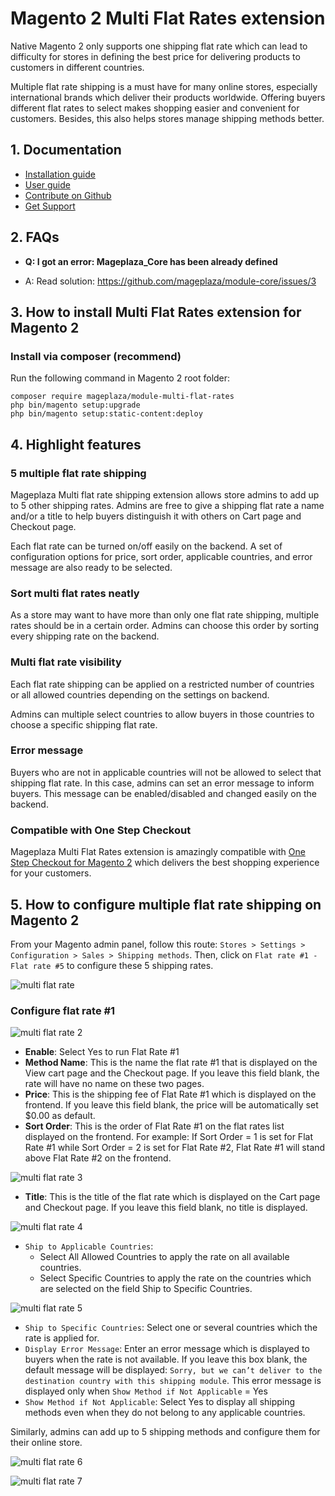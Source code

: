 # Magento 2 Multi Flat Rates extension

Native Magento 2 only supports one shipping flat rate which can lead to difficulty for stores in defining the best price for delivering products to customers in different countries.  

Multiple flat rate shipping is a must have for many online stores, especially international brands which deliver their products worldwide. Offering buyers different flat rates to select makes shopping easier and convenient for customers. Besides, this also helps stores manage shipping methods better.

## 1. Documentation

- [Installation guide](https://www.mageplaza.com/install-magento-2-extension/)
- [User guide](https://docs.mageplaza.com/multi-flat-rates/index.html)
- [Contribute on Github](https://github.com/mageplaza/magento-2-multi-flat-rates/)
- [Get Support](https://github.com/mageplaza/magento-2-multi-flat-rates/issues)

## 2. FAQs

- **Q: I got an error: Mageplaza_Core has been already defined**

- A: Read solution: https://github.com/mageplaza/module-core/issues/3

## 3. How to install Multi Flat Rates extension for Magento 2

### Install via composer (recommend)

Run the following command in Magento 2 root folder:

```
composer require mageplaza/module-multi-flat-rates
php bin/magento setup:upgrade
php bin/magento setup:static-content:deploy
```
## 4. Highlight features

### 5 multiple flat rate shipping

Mageplaza Multi flat rate shipping extension allows store admins to add up to 5 other shipping rates. Admins are free to give a shipping flat rate a name and/or a title to help buyers distinguish it with others on Cart page and Checkout page. 

Each flat rate can be turned on/off easily on the backend. A set of configuration options for price, sort order, applicable countries, and error message are also ready to be selected.

### Sort multi flat rates neatly

As a store may want to have more than only one flat rate shipping, multiple rates should be in a certain order. Admins can choose this order by sorting every shipping rate on the backend. 

### Multi flat rate visibility

Each flat rate shipping can be applied on a restricted number of countries or all allowed countries depending on the settings on backend. 

Admins can multiple select countries to allow buyers in those countries to choose a specific shipping flat rate.

### Error message

Buyers who are not in applicable countries will not be allowed to select that shipping flat rate. In this case, admins can set an error message to inform buyers. This message can be enabled/disabled and changed easily on the backend.

### Compatible with One Step Checkout

Mageplaza Multi Flat Rates extension is amazingly compatible with [One Step Checkout for Magento 2](https://www.mageplaza.com/magento-2-one-step-checkout-extension/) which delivers the best shopping experience for your customers. 


## 5. How to configure multiple flat rate shipping on Magento 2

From your Magento admin panel, follow this route: `Stores > Settings > Configuration > Sales > Shipping methods`. Then, click on `Flat rate #1 - Flat rate #5` to configure these 5 shipping rates.

![multi flat rate](https://i.imgur.com/yiEzfE6.png)

### Configure flat rate #1

![multi flat rate 2](https://i.imgur.com/s3kpRye.png)

- **Enable**: Select Yes to run Flat Rate #1
- **Method Name**: This is the name the flat rate #1 that is displayed on the View cart page and the Checkout page. If you leave this field blank, the rate will have no name on these two pages.
- **Price**: This is the shipping fee of Flat Rate #1 which is displayed on the frontend. If you leave this field blank, the price will be automatically set $0.00 as default.
- **Sort Order**: This is the order of Flat Rate #1 on the flat rates list displayed on the frontend. For example: If Sort Order = 1 is set for Flat Rate #1 while Sort Order = 2 is set for Flat Rate #2, Flat Rate #1 will stand above Flat Rate #2 on the frontend.

![multi flat rate 3](https://i.imgur.com/sgrBrOz.png)


- **Title**: This is the title of the flat rate which is displayed on the Cart page and Checkout page. If you leave this field blank, no title is displayed.

![multi flat rate 4](https://i.imgur.com/bIfptAy.png)


- `Ship to Applicable Countries`: 
  - Select All Allowed Countries to apply the rate on all available countries.
  - Select Specific Countries to apply the rate on the countries which are selected on the field Ship to Specific Countries.

![multi flat rate 5](https://i.imgur.com/GWOQSeW.png)

- `Ship to Specific Countries`: Select one or several countries which the rate is applied for.
- `Display Error Message`: Enter an error message which is displayed to buyers when the rate is not available. If you leave this box blank, the default message will be displayed: `Sorry, but we can’t deliver to the destination country with this shipping module`. This error message is displayed only when `Show Method if Not Applicable` = Yes
- `Show Method if Not Applicable`: Select Yes to display all shipping methods even when they do not belong to any applicable countries.

Similarly, admins can add up to 5 shipping methods and configure them for their online store.

![multi flat rate 6](https://i.imgur.com/JvvkKHF.png)

![multi flat rate 7](https://i.imgur.com/bniI7zg.png)










